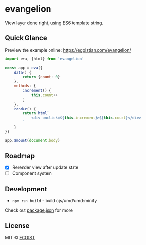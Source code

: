# evangelion

View layer done right, using ES6 template string.

## Quick Glance

Preview the example online: https://egoistian.com/evangelion/

```js
import eva, {html} from 'evangelion'

const app = eva({
	data() {
		return {count: 0}
	},
	methods: {
		increment() {
			this.count++
		}
	},
	render() {
		return html`
			<div onclick=${this.increment}>${this.count}</div>
		`
	}
})

app.$mount(document.body)
```

## Roadmap

- [x] Rerender view after update state
- [ ] Component system

## Development

- `npm run build` - build cjs/umd/umd:minify

Check out [package.json](/package.json) for more.

## License

MIT &copy; [EGOIST](https://github.com/egoist)
